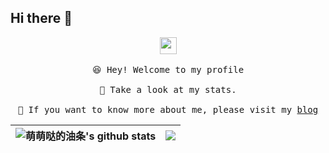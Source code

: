 ## Hi there 👋

<!--
**cdwc233/cdwc233** is a ✨ _special_ ✨ repository because its `README.md` (this file) appears on your GitHub profile.

Here are some ideas to get you started:

- 🔭 I’m currently working on ...
- 🌱 I’m currently learning ...
- 👯 I’m looking to collaborate on ...
- 🤔 I’m looking for help with ...
- 💬 Ask me about ...
- 📫 How to reach me: ...
- 😄 Pronouns: ...
- ⚡ Fun fact: ...
-->
<p align="center">
  <img src="https://user-images.githubusercontent.com/5679180/79618120-0daffb80-80be-11ea-819e-d2b0fa904d07.gif" width="27px">
  <br><br />
  <samp>
    😆 Hey! Welcome to my profile
    <br />
    <br />🍉 Take a look at my stats. 
    <br />
    <br />🌱 If you want to know more about me, please visit my <a href="https://cdwc233.github.io/">blog</a>
    <br />
  </samp>

| <a> <img align="center" src="https://github-readme-stats.vercel.app/api?username=cdwc233&show_icons=true&include_all_commits=true&theme=buefy&hide_border=true" alt="萌萌哒的油条's github stats" /> </a> | <a> <img align="center" src="https://github-readme-stats.vercel.app/api/top-langs/?username=cdwc233&layout=compact&theme=buefy&hide_border=true" /> </a> | 
| ------------- | ------------- |

</p>
